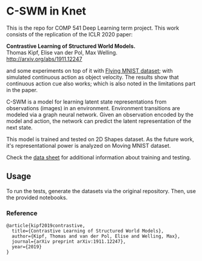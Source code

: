 # C-SWM in Knet

This is the repo for COMP 541 Deep Learning term project. This work consists of the replication of the ICLR 2020 paper:

**Contrastive Learning of Structured World Models.**  
Thomas Kipf, Elise van der Pol, Max Welling.  
http://arxiv.org/abs/1911.12247

and some experiments on top of it with [Flying MNIST dataset](https://github.com/caganselim/flying_mnist); with simulated continuous action as object velocity. The results show that continuous action cue also works;  which is also noted in the limitations part in the paper.

C-SWM is a model for learning latent state representations from observations (images) in an environment. Environment transitions are modeled via a graph neural network. Given an observation encoded by the model and action, the network can predict the latent representation of the next state.

This model is trained and tested on 2D Shapes dataset. As the future work, it's representational power is analyzed on Moving MNIST dataset.

Check the [data sheet](https://docs.google.com/spreadsheets/d/1wYI-_FWTBgDlxHX-uPAnNcHAzOcH0QJt4pPUsqMDhUY/edit#gid=0) for additional information about training and testing.

## Usage

To run the tests, generate the datasets via the original repository. Then, use the provided notebooks.

### Reference

```
@article{kipf2019contrastive,
  title={Contrastive Learning of Structured World Models}, 
  author={Kipf, Thomas and van der Pol, Elise and Welling, Max}, 
  journal={arXiv preprint arXiv:1911.12247}, 
  year={2019} 
}
```

